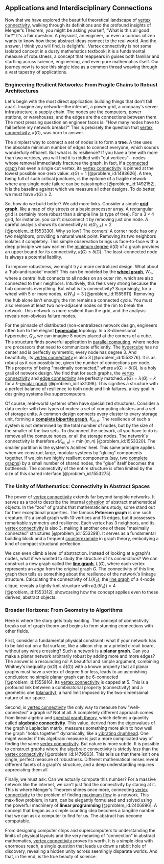 ## Applications and Interdisciplinary Connections

Now that we have explored the beautiful theoretical landscape of [vertex connectivity](@article_id:271787), walking through its definitions and the profound insights of Menger’s Theorem, you might be asking yourself, "What is this all good for?" It's a fair question. A physicist, an engineer, or even a curious citizen wants to know how these abstract ideas connect to the real world. And the answer, I think you will find, is delightful. Vertex connectivity is not some isolated concept in a dusty mathematics textbook; it is a fundamental measure of robustness, a concept that reappears in guises both familiar and startling across science, engineering, and even pure mathematics itself. Our journey now is to see this single idea as a common thread weaving through a vast tapestry of applications.

### Engineering Resilient Networks: From Fragile Chains to Robust Architectures

Let's begin with the most direct application: building things that don't fall apart. Imagine any network—the internet, a power grid, a company's server infrastructure, a supply chain. The nodes are the computers, power stations, or warehouses, and the edges are the connections between them. The most pressing question an engineer faces is: "How many nodes have to fail before my network breaks?" This is precisely the question that [vertex connectivity](@article_id:271787), $\kappa(G)$, was born to answer.

The simplest way to connect a set of nodes is to form a **tree**. A tree uses the absolute minimum number of edges to connect everyone, which sounds wonderfully efficient. But what is its resilience? If you have a tree with more than two vertices, you will find it is riddled with "cut vertices"—nodes whose removal immediately fractures the graph. In fact, if a [connected graph](@article_id:261237) has even a single cut vertex, its [vertex connectivity](@article_id:271787) is pinned at the lowest possible non-zero value: $\kappa(G) = 1$ [@problem_id:1493626]. A tree, being full of such critical junctures, is the epitome of a fragile network where any single node failure can be catastrophic [@problem_id:1492152]. It is the baseline against which we measure all other designs. To do better, we must have $\kappa(G) \ge 2$.

So, how do we build better? We add more links. Consider a simple **[grid graph](@article_id:275042)**, like a map of city streets or a basic processor array. A rectangular grid is certainly more robust than a simple line (a type of tree). For a $3 \times 4$ grid, for instance, you can't disconnect it by removing just one node. A careful analysis shows its connectivity is $\kappa(G_{3,4}) = 2$ [@problem_id:1553330]. Why so low? The corners! A corner node has only two neighbors, providing a natural weak point. Removing its two neighbors isolates it completely. This simple observation brings us face-to-face with a deep principle we saw earlier: the [minimum degree](@article_id:273063) $\delta(G)$ of a graph provides an upper bound for its connectivity, $\kappa(G) \le \delta(G)$. The least-connected node is always a potential liability.

To improve robustness, we might try a more centralized design. What about a 'hub-and-spoke' model? This can be modeled by the **[wheel graph](@article_id:271392)**, $W_n$, where a central hub connects to all nodes on an outer rim, which are also connected to their neighbors. Intuitively, this feels very strong because the hub connects everything. But what is its connectivity? Surprisingly, for a wheel with 5 or more nodes, $\kappa(W_n) = 3$ [@problem_id:1555611]. Removing the hub alone isn't enough; the rim remains a connected cycle. You must also remove at least two non-adjacent nodes on the rim to break the network. This network is more resilient than the grid, and the analysis reveals non-obvious failure modes.

For the pinnacle of distributed (non-centralized) network design, engineers often turn to the elegant **[hypercube](@article_id:273419)** topology. In a 3-dimensional hypercube, $Q_3$, we can imagine 8 nodes placed at the corners of a cube. This structure finds powerful application in [parallel computing](@article_id:138747), where nodes are processors that need to communicate efficiently. The [hypercube](@article_id:273419) has no center and is perfectly symmetric; every node has degree 3. And beautifully, its [vertex connectivity](@article_id:271787) is also 3 [@problem_id:1553276]. It is as robust as it can possibly be, given the number of connections per node. This property of being "maximally connected," where $\kappa(G) = \delta(G)$, is a holy grail of network design. We find that for such graphs, the [vertex connectivity](@article_id:271787) and [edge connectivity](@article_id:268019) are perfectly matched: $\kappa(G)=\lambda(G)=k$ for a $k$-[regular graph](@article_id:265383) [@problem_id:1531098]. This signifies a structure with a perfect balance of resilience to both node and link failures, a key goal in designing systems like supercomputers.

Of course, real-world systems often have specialized structures. Consider a data center with two types of nodes: a set of computing clusters and a set of storage units. A common design connects every cluster to every storage unit, forming a **[complete bipartite graph](@article_id:275735)**, $K_{m,n}$. The resilience of such a system is not determined by the total number of nodes, but by the size of the smaller of the two sets. To disconnect the network, all you have to do is remove all the compute nodes, or all the storage nodes. The network's connectivity is therefore $\kappa(K_{m,n}) = \min(m, n)$ [@problem_id:1553320]. The smaller partition is the system's Achilles' heel. This same principle applies when we construct large, modular systems by "gluing" components together. If we join two highly resilient components (say, two [complete graphs](@article_id:265989)) by a small number of shared nodes, the "glue" itself becomes the bottleneck. The connectivity of the entire structure is often limited by the size of this shared interface [@problem_id:1553275].

### The Unity of Mathematics: Connectivity in Abstract Spaces

The power of [vertex connectivity](@article_id:271787) extends far beyond tangible networks. It serves as a tool to describe the internal [cohesion](@article_id:187985) of abstract mathematical objects. In the "zoo" of graphs that mathematicians study, some stand out for their exceptional properties. The famous **Petersen graph** is one such creature. It's a small graph with 10 vertices and 15 edges, but it possesses remarkable symmetry and resilience. Each vertex has 3 neighbors, and its [vertex connectivity](@article_id:271787) is also 3, making it another one of these "maximally connected" structures [@problem_id:1553298]. It serves as a fundamental building block and a frequent [counterexample](@article_id:148166) in graph theory, embodying a kind of compact structural perfection.

We can even climb a level of abstraction. Instead of looking at a graph's nodes, what if we wanted to study the structure of its *connections*? We can construct a new graph called the **[line graph](@article_id:274805)**, $L(G)$, where each vertex represents an *edge* from the original graph $G$. The connectivity of this line graph then tells us something about the resilience of the network's linkage structure. Calculating the connectivity of $L(K_4)$, the [line graph](@article_id:274805) of a 4-node clique, reveals a tightly-knit structure with $\kappa(L(K_4))=4$ [@problem_id:1553312], showcasing how the concept applies even to these derived, abstract objects.

### Broader Horizons: From Geometry to Algorithms

Here is where the story gets truly exciting. The concept of connectivity breaks out of graph theory and begins to form stunning connections with other fields.

First, consider a fundamental physical constraint: what if your network has to be laid out on a flat surface, like a silicon chip or a printed circuit board, without any wires crossing? Such a network is a **[planar graph](@article_id:269143)**. Can you make a planar network arbitrarily robust by adding more and more edges? The answer is a resounding no! A beautiful and simple argument, combining Whitney's inequality ($\kappa(G) \le \delta(G)$) with a known property that all planar graphs must have a vertex of degree 5 or less, leads to an astonishing conclusion: no simple [planar graph](@article_id:269143) can be 6-connected [@problem_id:1555816]. Its [vertex connectivity](@article_id:271787) is capped at 5. This is a profound link between a combinatorial property (connectivity) and a geometric one ([planarity](@article_id:274287)), a hard limit imposed by the two-dimensional nature of our space.

Second, is [vertex connectivity](@article_id:271787) the only way to measure how "well-connected" a graph is? Not at all. A completely different approach comes from linear algebra and [spectral graph theory](@article_id:149904), which defines a quantity called **[algebraic connectivity](@article_id:152268)**. This value, derived from the eigenvalues of the graph's Laplacian matrix, measures something more akin to how well the graph "holds together" dynamically, like a [vibrating drumhead](@article_id:175992). One might wonder if this algebraic measure is just a more complicated way of finding the same [vertex connectivity](@article_id:271787). But nature is more subtle. It is possible to construct graphs where the [algebraic connectivity](@article_id:152268) is strictly *less* than the [vertex connectivity](@article_id:271787) [@problem_id:1479963]. This tells us that there isn't one single, perfect measure of robustness. Different mathematical lenses reveal different facets of a graph's structure, and a deep understanding requires appreciating them all.

Finally, we must ask: Can we actually compute this number? For a massive network like the internet, we can't just find the connectivity by staring at it. This is where Menger's Theorem shines once more, connecting [vertex connectivity](@article_id:271787) to the problem of finding [maximum flow](@article_id:177715) in a network. This max-flow problem, in turn, can be elegantly formulated and solved using the powerful machinery of **linear programming** [@problem_id:2406896]. A concept that began as a simple counting idea becomes a tangible number that we can ask a computer to find for us. The abstract has become computable.

From designing computer chips and supercomputers to understanding the limits of physical layouts and the very meaning of "connection" in abstract mathematics, [vertex connectivity](@article_id:271787) proves its worth. It is a simple idea with enormous reach, a single question that leads us down a rabbit hole of discovery, revealing a hidden unity across seemingly disparate worlds. And that, in the end, is the true beauty of science.